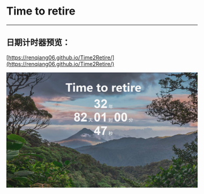 # Time to retire

---

## 日期计时器预览：

[https://renqiang06.github.io/Time2Retire/](https://renqiang06.github.io/Time2Retire/)

<p align="center">
    <a href="https://renqiang06.github.io/
Time2Retire
/"><img src=img/aa.jpg></a>

</p>
